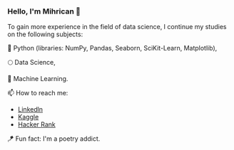### Hello, I'm Mihrican 👋

To gain more experience in the field of data science, I continue my studies on the following subjects:
 
🚀 Python (libraries: NumPy, Pandas, Seaborn, SciKit-Learn, Matplotlib), 

🌕 Data Science,

🌱 Machine Learning.


📫 How to reach me: 
- [Linkedln ](https://www.linkedin.com/in/mihricankizilyer/)
- [Kaggle](https://www.kaggle.com/mihricankizilyer) 
- [Hacker Rank](https://www.hackerrank.com/mihricankizilyer?hr_r=1) 
 
🪁 Fun fact: I'm a poetry addict. 

 

